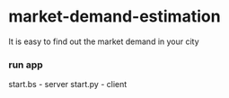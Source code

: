 # market-demand-estimation
It is easy to find out the market demand in your city

### run app
start.bs - server
start.py - client
